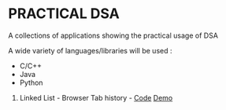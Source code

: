 # PRACTICAL DSA

A collections of applications showing the practical usage of DSA


A wide variety of languages/libraries will be used : 
* C/C++
* Java
* Python


1) Linked List - Browser Tab history - [Code](linked_list) [Demo](https://dll-raj.netlify.com)

